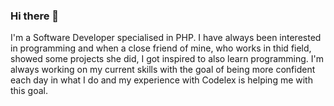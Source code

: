 ### Hi there 👋
I'm a Software Developer specialised in PHP. I have always been interested in programming and when a close friend of mine, who works in thid field, showed some projects she did, I got inspired to also learn programming. I'm always working on my current skills with the goal of being more confident each day in what I do and my experience with Codelex is helping me with this goal.

<!--
**liga4/liga4** is a ✨ _special_ ✨ repository because its `README.md` (this file) appears on your GitHub profile.

Here are some ideas to get you started:

- 🔭 I’m currently working on ...
- 🌱 I’m currently learning ...
- 👯 I’m looking to collaborate on ...
- 🤔 I’m looking for help with ...
- 💬 Ask me about ...
- 📫 How to reach me: ...
- 😄 Pronouns: ...
- ⚡ Fun fact: ...
-->

